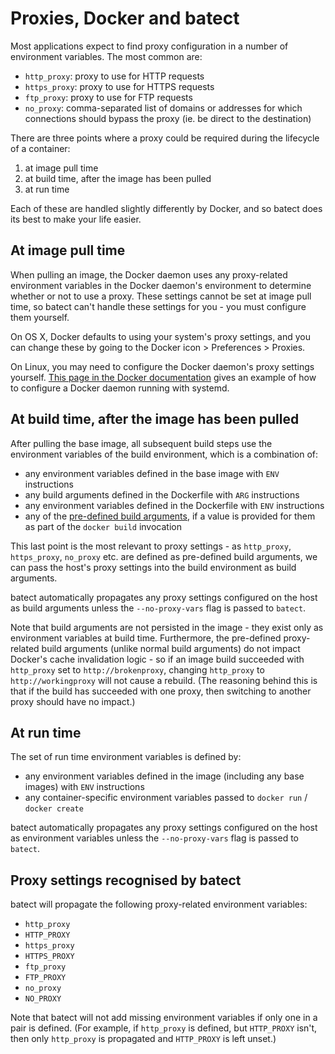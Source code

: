 # Proxies, Docker and batect

Most applications expect to find proxy configuration in a number of environment variables. The most common are:

* `http_proxy`: proxy to use for HTTP requests
* `https_proxy`: proxy to use for HTTPS requests
* `ftp_proxy`: proxy to use for FTP requests
* `no_proxy`: comma-separated list of domains or addresses for which connections should bypass the proxy (ie.
  be direct to the destination)

There are three points where a proxy could be required during the lifecycle of a container:

1. at image pull time
2. at build time, after the image has been pulled
3. at run time

Each of these are handled slightly differently by Docker, and so batect does its best to make your life easier.

## At image pull time

When pulling an image, the Docker daemon uses any proxy-related environment variables in the Docker daemon's
environment to determine whether or not to use a proxy. These settings cannot be set at image pull time, so
batect can't handle these settings for you - you must configure them yourself.

On OS X, Docker defaults to using your system's proxy settings, and you can change these by going to the Docker icon >
Preferences > Proxies.

On Linux, you may need to configure the Docker daemon's proxy settings yourself.
[This page in the Docker documentation](https://docs.docker.com/engine/admin/systemd/#httphttps-proxy) gives an example of
how to configure a Docker daemon running with systemd.

## At build time, after the image has been pulled

After pulling the base image, all subsequent build steps use the environment variables of the build environment, which is a
combination of:

* any environment variables defined in the base image with `ENV` instructions
* any build arguments defined in the Dockerfile with `ARG` instructions
* any environment variables defined in the Dockerfile with `ENV` instructions
* any of the [pre-defined build arguments](https://docs.docker.com/engine/reference/builder/#predefined-args), if a value is
  provided for them as part of the `docker build` invocation

This last point is the most relevant to proxy settings - as `http_proxy`, `https_proxy`, `no_proxy` etc. are defined as
pre-defined build arguments, we can pass the host's proxy settings into the build environment as build arguments.

batect automatically propagates any proxy settings configured on the host as build arguments unless the `--no-proxy-vars`
flag is passed to `batect`.

Note that build arguments are not persisted in the image - they exist only as environment variables at build time. Furthermore,
the pre-defined proxy-related build arguments (unlike normal build arguments) do not impact Docker's cache invalidation logic -
so if an image build succeeded with `http_proxy` set to `http://brokenproxy`, changing `http_proxy` to `http://workingproxy` will
not cause a rebuild. (The reasoning behind this is that if the build has succeeded with one proxy, then switching to another
proxy should have no impact.)

## At run time

The set of run time environment variables is defined by:

* any environment variables defined in the image (including any base images) with `ENV` instructions
* any container-specific environment variables passed to `docker run` / `docker create`

batect automatically propagates any proxy settings configured on the host as environment variables unless the `--no-proxy-vars`
flag is passed to `batect`.

## Proxy settings recognised by batect

batect will propagate the following proxy-related environment variables:

* `http_proxy`
* `HTTP_PROXY`
* `https_proxy`
* `HTTPS_PROXY`
* `ftp_proxy`
* `FTP_PROXY`
* `no_proxy`
* `NO_PROXY`

Note that batect will not add missing environment variables if only one in a pair is defined. (For example, if `http_proxy` is
defined, but `HTTP_PROXY` isn't, then only `http_proxy` is propagated and `HTTP_PROXY` is left unset.)
